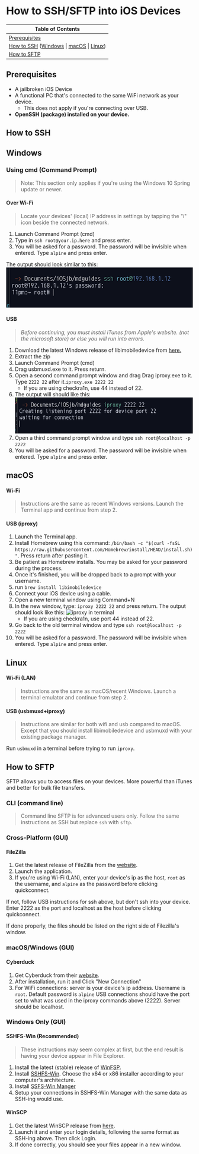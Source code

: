 # How to SSH/SFTP into iOS Devices

| Table of Contents               |
| ------------------------------- |
| [Prerequisites](#prerequisites) |
| [How to SSH](#how-to-ssh) ([Windows](#windows) \| [macOS](#macos) \| [Linux](#linux)\) |
| [How to SFTP](#how-to-sftp)              |


## Prerequisites

- A jailbroken iOS Device
- A functional PC that's connected to the same WiFi network as your device.
  - This does not apply if you're connecting over USB.
- **OpenSSH (package) installed on your device.** 

## How to SSH

## Windows

### Using cmd (Command Prompt)

> Note: This section only applies if you're using the Windows 10 Spring update or newer.

#### Over Wi-Fi

> Locate your devices' (local) IP address in settings by tapping the "i" icon beside the connected network.

1. Launch Command Prompt (cmd)
2. Type in `ssh root@your.ip.here` and press enter.
3. You will be asked for a password. The password will be invisible when entered. Type `alpine` and press enter.

The output should look similar to this:
![ssh-cli](assets/sshclioutput.png)

#### USB

> *Before continuing, you must install iTunes from Apple's website. (not the microsoft store) or else you will run into errors.*

1. Download the latest Windows release of libimobiledevice from [here.](https://github.com/libimobiledevice-win32/imobiledevice-net/releases/)
2. Extract the zip
3. Launch Command Prompt (cmd)
4. Drag usbmuxd.exe to it. Press return.
5. Open a second command prompt window and drag Drag iproxy.exe to it. Type `2222 22` after it.`iproxy.exe 2222 22`
    - If you are using checkra1n, use 44 instead of 22.
6. The output will should like this: ![iproxy in terminal](assets/ssh/iproxied.png)
7. Open a third command prompt window and type `ssh root@localhost -p 2222`
8. You will be asked for a password. The password will be invisible when entered. Type `alpine` and press enter.

## macOS

#### Wi-Fi

> Instructions are the same as recent Windows versions. Launch the Terminal app and continue from step 2.

#### USB (iproxy)

1. Launch the Terminal app.
2. Install Homebrew using this command: `/bin/bash -c "$(curl -fsSL https://raw.githubusercontent.com/Homebrew/install/HEAD/install.sh)"`. Press return after pasting it.
3. Be patient as Homebrew installs. You may be asked for your password during the process.
4. Once it's finished, you will be dropped back to a prompt with your username.
5. run `brew install libimobiledevice`
6. Connect your iOS device using a cable.
7. Open a new terminal window using Command+N
8. In the new window, type: `iproxy 2222 22` and press return. The output should look like this: ![iproxy in terminal](assets/ssh/sshclioutput.png/iproxied.png)
   - If you are using checkra1n, use port 44 instead of 22.  
9. Go back to the old terminal window and type `ssh root@localhost -p 2222`
10. You will be asked for a password. The password will be invisible when entered. Type `alpine` and press enter.

## Linux

#### Wi-Fi (LAN)

> Instructions are the same as macOS/recent Windows. Launch a terminal emulator and continue from step 2.

#### USB (usbmuxd+iproxy)

 > Instructions are similar for both wifi and usb compared to macOS. Except that you should install libimobiledevice and usbmuxd with your existing package manager.

   Run `usbmuxd` in a terminal before trying to run `iproxy`.

## How to SFTP

SFTP allows you to access files on your devices. More powerful than iTunes and better for bulk file transfers.

### CLI (command line)

> Command line SFTP is for advanced users only. Follow the same instructions as SSH but replace `ssh` with `sftp`.

### Cross-Platform (GUI)

#### FileZilla

1. Get the latest release of FileZilla from the [website](https://filezilla-project.org/).
2. Launch the application.
3. If you're using Wi-Fi (LAN), enter your device's ip as the host, `root` as the username, and `alpine` as the password before clicking quickconnect.

If not, follow USB instructions for ssh above, but don't ssh into your device. Enter 2222 as the port and localhost as the host before clicking quickconnect.

If done properly, the files should be listed on the right side of Filezilla's window.

### macOS/Windows (GUI)

#### Cyberduck

1. Get Cyberduck from their [website](https://cyberduck.io/download/).
2. After installation, run it and Click "New Connection"
3. For WiFi connections: server is your device's ip address. Username is `root`. Default password is `alpine`
   USB connections should have the port set to what was used in the iproxy commands above (2222). Server should be localhost.

### Windows Only (GUI)

#### SSHFS-Win (Recommended)

> These instructions may seem complex at first, but the end result is having your device appear in File Explorer.

1. Install the latest (stable) release of [WinFSP](https://github.com/billziss-gh/winfsp).
2. Install [SSHFS-Win](https://github.com/billziss-gh/sshfs-win/releases). Choose the x64 or x86 installer according to your computer's architecture.
3. Install [SSFS-Win Manger](https://github.com/evsar3/sshfs-win-manager/releases/latest)
4. Setup your connections in SSHFS-Win Manager with the same data as SSH-ing would use.

#### WinSCP

1. Get the latest WinSCP release from [here](https://winscp.net/eng/download.php).
2. Launch it and enter your login details, following the same format as SSH-ing above. Then click Login.
3. If done correctly, you should see your files appear in a new window.
